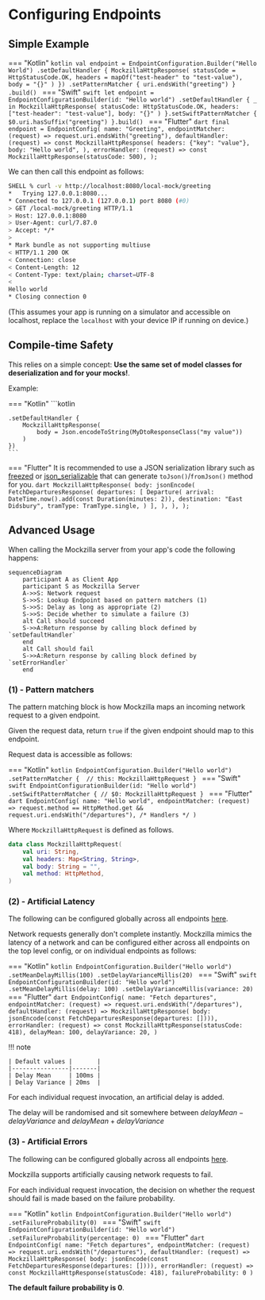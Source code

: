 # Configuring Endpoints

## Simple Example

=== "Kotlin"
    ```kotlin
    val endpoint = EndpointConfiguration.Builder("Hello World")
        .setDefaultHandler {
            MockzillaHttpResponse(
                statusCode = HttpStatusCode.OK,
                headers = mapOf("test-header" to "test-value"),
                body = "{}"
            )
        })
        .setPatternMatcher { uri.endsWith("greeting") }
        .build()
    ```
=== "Swift"
    ```swift
    let endpoint = EndpointConfigurationBuilder(id: "Hello world")
        .setDefaultHandler { _ in
            MockzillaHttpResponse(
                statusCode: HttpStatusCode.OK,
                headers: ["test-header": "test-value"],
                body: "{}"
            )
        }.setSwiftPatternMatcher {
            $0.uri.hasSuffix("greeting")
        }.build()
    ```
=== "Flutter"
    ```dart
    final endpoint = EndpointConfig(
        name: "Greeting",
        endpointMatcher: (request) => request.uri.endsWith("greeting"),
        defaultHandler: (request) => const MockzillaHttpResponse(
            headers: {"key": "value"},
            body: "Hello world",
        ),
        errorHandler: (request) => const MockzillaHttpResponse(statusCode: 500),
    );
    ```

We can then call this endpoint as follows:
```bash
SHELL % curl -v http://localhost:8080/local-mock/greeting 
*   Trying 127.0.0.1:8080...
* Connected to 127.0.0.1 (127.0.0.1) port 8080 (#0)
> GET /local-mock/greeting HTTP/1.1
> Host: 127.0.0.1:8080
> User-Agent: curl/7.87.0
> Accept: */*
> 
* Mark bundle as not supporting multiuse
< HTTP/1.1 200 OK
< Connection: close
< Content-Length: 12
< Content-Type: text/plain; charset=UTF-8
< 
Hello world
* Closing connection 0
```

(This assumes your app is running on a simulator and accessible on localhost, replace the `localhost` with your device IP if running on device.)

## Compile-time Safety

This relies on a simple concept: **Use the same set of model classes for deserialization and for your mocks!**.

Example:

=== "Kotlin"
    ```kotlin

    .setDefaultHandler {
        MockzillaHttpResponse(
            body = Json.encodeToString(MyDtoResponseClass("my value"))
        )
    })
    ```
=== "Flutter"
    It is recommended to use a JSON serialization library such as [freezed](https://pub.dev/packages/freezed) or [json_serializable](https://pub.dev/packages/json_serializable) that can generate `toJson()`/`fromJson()` method for you.
    ```dart
    MockzillaHttpResponse(
      body: jsonEncode(
        FetchDeparturesResponse(
          departures: [
            Departure(
              arrival: DateTime.now().add(const Duration(minutes: 2)),
              destination: "East Didsbury",
              tramType: TramType.single,
            )
          ],
        ),
      ),
    );
    ```

## Advanced Usage

When calling the Mockzilla server from your app's code the following happens:

```mermaid
sequenceDiagram    
    participant A as Client App
    participant S as Mockzilla Server
    A->>S: Network request
    S->>S: Lookup Endpoint based on pattern matchers (1)
    S->>S: Delay as long as appropriate (2)
    S->>S: Decide whether to simulate a failure (3)
    alt Call should succeed
    S->>A:Return response by calling block defined by `setDefaultHandler`
    end
    alt Call should fail
    S->>A:Return response by calling block defined by `setErrorHandler`
    end
```

### (1) - Pattern matchers

The pattern matching block is how Mockzilla maps an incoming network request to a given endpoint.

Given the request data, return `true` if the given endpoint should map to this endpoint.

Request data is accessible as follows:

=== "Kotlin"
    ```kotlin
        EndpointConfiguration.Builder("Hello world")
            .setPatternMatcher { 
                // this: MockzillaHttpRequest
            }
    ```
=== "Swift"
    ```swift
        EndpointConfigurationBuilder(id: "Hello world")
            .setSwiftPatternMatcher {
                // $0: MockzillaHttpRequest
            }
    ```
=== "Flutter"
    ```dart
    EndpointConfig(
        name: "Hello world",
        endpointMatcher: (request) =>
            request.method == HttpMethod.get && request.uri.endsWith("/departures"),
        /* Handlers */
    )
    ```

Where `MockzillaHttpRequest` is defined as follows.

```kotlin
data class MockzillaHttpRequest(
    val uri: String,
    val headers: Map<String, String>,
    val body: String = "",
    val method: HttpMethod,
)
```

### (2) - Artificial Latency

The following can be configured globally across all endpoints [here](../dokka/mockzilla-common/com.apadmi.mockzilla.lib.models/-mockzilla-config/-builder/).

Network requests generally don't complete instantly. Mockzilla mimics the latency of a network and can be configured 
either across all endpoints on the top level config, or on individual endpoints as follows:

=== "Kotlin"
    ```kotlin
        EndpointConfiguration.Builder("Hello world")
          .setMeanDelayMillis(100)
          .setDelayVarianceMillis(20)
    ```
=== "Swift"
    ```swift
        EndpointConfigurationBuilder(id: "Hello world")
          .setMeanDelayMillis(delay: 100)
          .setDelayVarianceMillis(variance: 20)
    ```
=== "Flutter"
    ```dart
    EndpointConfig(
        name: "Fetch departures",
        endpointMatcher: (request) => request.uri.endsWith("/departures"),
        defaultHandler: (request) => MockzillaHttpResponse(
        body: jsonEncode(const FetchDeparturesResponse(departures: []))),
        errorHandler: (request) => const MockzillaHttpResponse(statusCode: 418),
        delayMean: 100,
        delayVariance: 20,
    )
    ```

!!! note

    | Default values |       |
    |----------------|-------|
    | Delay Mean     | 100ms |
    | Delay Variance | 20ms  |

For each individual request invocation, an artificial delay is added.

The delay will be randomised and sit somewhere between $delayMean - delayVariance$ and $delayMean + delayVariance$

### (3) - Artificial Errors

The following can be configured globally across all endpoints [here](../dokka/mockzilla-common/com.apadmi.mockzilla.lib.models/-mockzilla-config/-builder/).

Mockzilla supports artificially causing network requests to fail.

For each individual request invocation, the decision on whether the request should fail is made based on the failure probability.

=== "Kotlin"
    ```kotlin
    EndpointConfiguration.Builder("Hello world")
    .setFailureProbability(0)
    ```
=== "Swift"
    ```swift
    EndpointConfigurationBuilder(id: "Hello world")
    .setFailureProbability(percentage: 0)
    ```
=== "Flutter"
    ```dart
    EndpointConfig(
        name: "Fetch departures",
        endpointMatcher: (request) => request.uri.endsWith("/departures"),
        defaultHandler: (request) => MockzillaHttpResponse(
        body: jsonEncode(const FetchDeparturesResponse(departures: []))),
        errorHandler: (request) => const MockzillaHttpResponse(statusCode: 418),
        failureProbability: 0
    )
    ```

**The default failure probability is 0**.